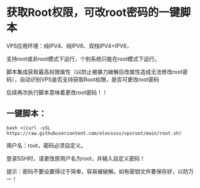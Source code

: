 # 获取Root权限，可改root密码的一键脚本
VPS应用环境：纯IPV4、纯IPV6、双栈IPV4+IPV6，

支持root或非root模式下运行，个别系统只能在root模式下运行。

脚本集成获取最高权限属性（以防止被暴力破解后改属性造成无法修改root密码），自动识别VPS是否支持获取Root权限，是否可更改root密码

后续再次执行脚本意味着更改root密码！！

## 一键脚本：
```
bash <(curl -sSL https://raw.githubusercontent.com/elesssss/vpsroot/main/root.sh)
```
用户名：root，密码必须自定义。

登录SSH时，请更改原用户名为root，并输入自定义密码！

提示：密码不要设置得过于简单，容易被破解。如有密钥文件要保存好，以防万一！
